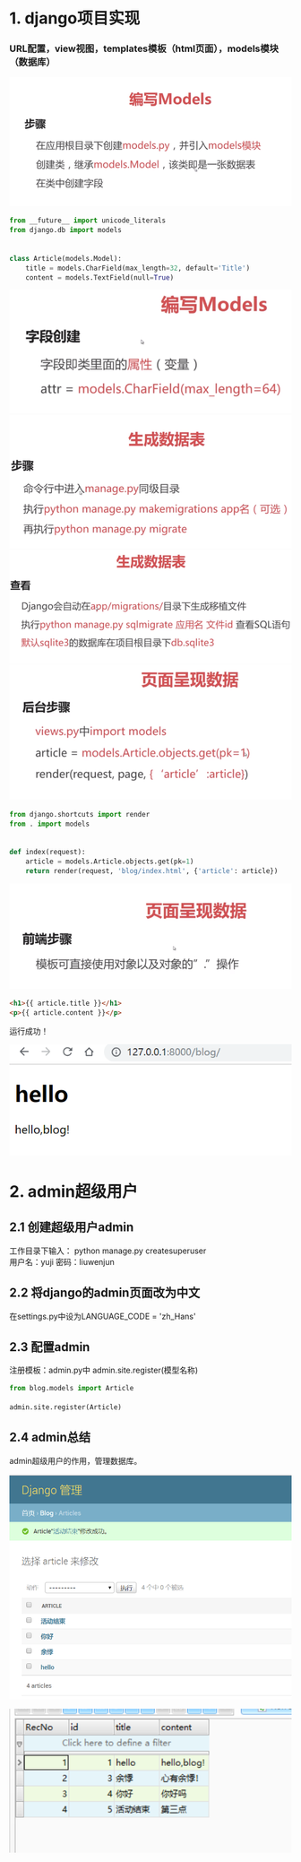 # 1. django项目实现
### URL配置，view视图，templates模板（html页面），models模块（数据库）
![flow1](1.png)
```python
from __future__ import unicode_literals
from django.db import models


class Article(models.Model):
    title = models.CharField(max_length=32, default='Title')
    content = models.TextField(null=True)
```
![flow1](2.png)
![flow1](3.png)
![flow1](4.png)
![flow1](5.png)
```python
from django.shortcuts import render
from . import models


def index(request):
    article = models.Article.objects.get(pk=1)
    return render(request, 'blog/index.html', {'article': article})
```
![flow1](6.png)
```html
<h1>{{ article.title }}</h1>
<p>{{ article.content }}</p>
```
运行成功！

![flow1](7.png)

# 2. admin超级用户
## 2.1 创建超级用户admin
工作目录下输入： python manage.py createsuperuser</br>
用户名：yuji
密码：liuwenjun
## 2.2 将django的admin页面改为中文
在settings.py中设为LANGUAGE_CODE = 'zh_Hans'
## 2.3 配置admin
注册模板：admin.py中
admin.site.register(模型名称)
```python
from blog.models import Article

admin.site.register(Article)

```
## 2.4 admin总结
admin超级用户的作用，管理数据库。

![flow1](8.png)

![flow1](9.png)
